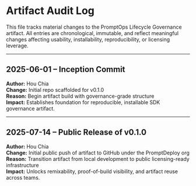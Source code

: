 # Artifact Audit Log

This file tracks material changes to the PromptOps Lifecycle Governance artifact. All entries are chronological, immutable, and reflect meaningful changes affecting usability, installability, reproducibility, or licensing leverage.

---

## 2025-06-01 – Inception Commit

**Author:** Hou Chia  
**Change:** Initial repo scaffolded for v0.1.0  
**Reason:** Begin artifact build with governance-grade structure  
**Impact:** Establishes foundation for reproducible, installable SDK governance artifact.

---

## 2025-07-14 – Public Release of v0.1.0

**Author:** Hou Chia  
**Change:** Initial public push of artifact to GitHub under the PromptDeploy org  
**Reason:** Transition artifact from local development to public licensing-ready infrastructure  
**Impact:** Unlocks remixability, proof-of-build visibility, and artifact reuse across teams.
